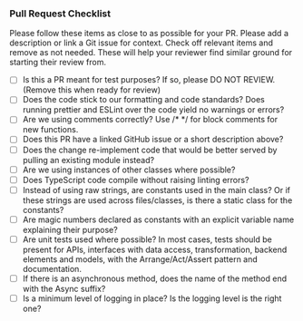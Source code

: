 ### Pull Request Checklist

Please follow these items as close to as possible for your PR. Please add a description or link a Git issue for context. Check off relevant items and remove as not needed. These will help your reviewer find similar ground for starting their review from. 

- [ ] Is this a PR meant for test purposes? If so, please DO NOT REVIEW. (Remove this when ready for review)
- [ ] Does the code stick to our formatting and code standards? Does running prettier and ESLint over the code yield no warnings or errors?
- [ ] Are we using comments correctly? Use /* */ for block comments for new functions.
- [ ] Does this PR have a linked GitHub issue or a short description above?
- [ ] Does the change re-implement code that would be better served by pulling an existing module instead?
- [ ] Are we using instances of other classes where possible? 
- [ ] Does TypeScript code compile without raising linting errors?
- [ ] Instead of using raw strings, are constants used in the main class? Or if these strings are used across files/classes, is there a static class for the constants?
- [ ] Are magic numbers declared as constants with an explicit variable name explaining their purpose? 
- [ ] Are unit tests used where possible? In most cases, tests should be present for APIs, interfaces with data access, transformation, backend elements and models, with the Arrange/Act/Assert pattern and documentation.
- [ ] If there is an asynchronous method, does the name of the method end with the Async suffix?
- [ ] Is a minimum level of logging in place? Is the logging level is the right one?
